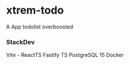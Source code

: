 # xtrem-todo
 A App todolist overboosted

### StackDev
Vite - ReactTS
Fastify TS
PostgreSQL 15
Docker
